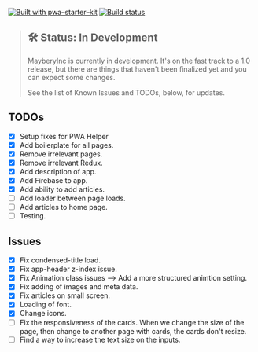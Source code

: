 [![Built with pwa–starter–kit](https://img.shields.io/badge/built_with-pwa–starter–kit_-blue.svg)](https://github.com/Polymer/pwa-starter-kit "Built with pwa–starter–kit")
[![Build status](https://api.travis-ci.org/Polymer/pwa-starter-kit.svg?branch=master)](https://travis-ci.org/Polymer/pwa-starter-kit)

> ## 🛠 Status: In Development
> MayberyInc is currently in development. It's on the fast track to a 1.0 release, but there are things that haven't been finalized yet and you can expect some changes.
>
> See the list of Known Issues and TODOs, below, for updates.

## TODOs

- [x] Setup fixes for PWA Helper
- [x] Add boilerplate for all pages.
- [x] Remove irrelevant pages.
- [x] Remove irrelevant Redux.
- [x] Add description of app.
- [x] Add Firebase to app.
- [x] Add ability to add articles.
- [ ] Add loader between page loads.
- [ ] Add articles to home page.
- [ ] Testing.
## Issues
- [x] Fix condensed-title load.
- [x] Fix app-header z-index issue.
- [x] Fix Animation class issues --> Add a more structured animtion setting.
- [x] Fix adding of images and meta data.
- [x] Fix articles on small screen.
- [x] Loading of font.
- [x] Change icons.
- [ ] Fix the responsiveness of the cards. When we change the size of the page, then change to another page with cards, the cards don't resize.
- [ ] Find a way to increase the text size on the inputs.
